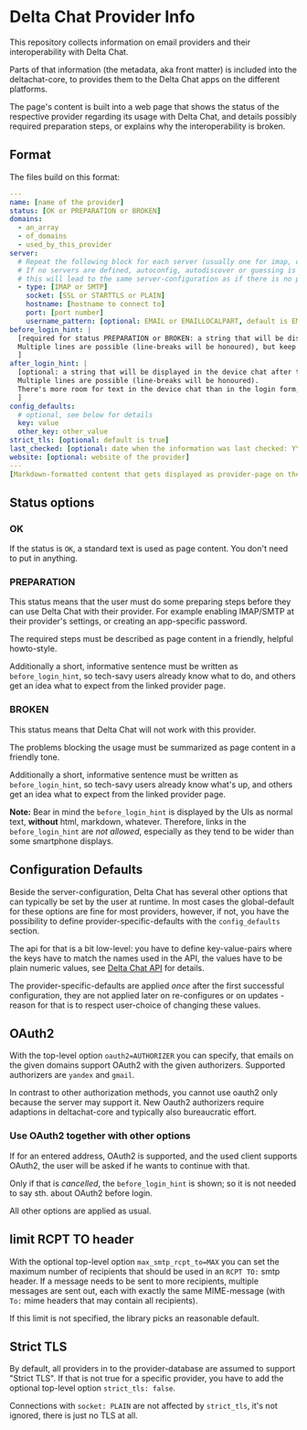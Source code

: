 # Delta Chat Provider Info

This repository collects information on email providers and their interoperability with Delta Chat.

Parts of that information (the metadata, aka front matter) is included into the deltachat-core, to provides them to the Delta Chat apps on the different platforms.

The page's content is built into a web page that shows the status of the respective provider regarding its usage with Delta Chat, and details possibly required preparation steps, or explains why the interoperability is broken.


## Format

The files build on this format:

```yaml
---
name: [name of the provider]
status: [OK or PREPARATION or BROKEN]
domains: 
  - an_array
  - of_domains
  - used_by_this_provider
server:
  # Repeat the following block for each server (usually one for imap, one for smtp).
  # If no servers are defined, autoconfig, autodiscover or guessing is used;
  # this will lead to the same server-configuration as if there is no provider-entry at all.
  - type: [IMAP or SMTP]
    socket: [SSL or STARTTLS or PLAIN]
    hostname: [hostname to connect to]
    port: [port number]
    username_pattern: [optional: EMAIL or EMAILLOCALPART, default is EMAIL]
before_login_hint: |
  [required for status PREPARATION or BROKEN: a string that will be displayed before the user logs in.
  Multiple lines are possible (line-breaks will be honoured), but keep in mind this text appears within the login form on possibly small displays.
  ]
after_login_hint: |
  [optional: a string that will be displayed in the device chat after the user logged in.
  Multiple lines are possible (line-breaks will be honoured).
  There's more room for text in the device chat than in the login form, but please keep the text concise nonetheless.
  ]
config_defaults:
  # optional, see below for details
  key: value
  other_key: other_value
strict_tls: [optional: default is true]
last_checked: [optional: date when the information was last checked: YYYY-MM]
website: [optional: website of the provider]
---
[Markdown-formatted content that gets displayed as provider-page on the web, linked from the apps (if status is not OK)]
```

## Status options

### OK

If the status is `OK`, a standard text is used as page content. You don't need to put in anything.

### PREPARATION

This status means that the user must do some preparing steps before they can use Delta Chat with their provider. For example enabling IMAP/SMTP at their provider's settings, or creating an app-specific password.

The required steps must be described as page content in a friendly, helpful howto-style.

Additionally a short, informative sentence must be written as `before_login_hint`, so tech-savy users already know what to do, and others get an idea what to expect from the linked provider page.

### BROKEN

This status means that Delta Chat will not work with this provider.

The problems blocking the usage must be summarized as page content in a friendly tone.

Additionally a short, informative sentence must be written as `before_login_hint`, so tech-savy users already know what's up, and others get an idea what to expect from the linked provider page.

**Note:** Bear in mind the `before_login_hint` is displayed by the UIs as normal text, **without** html, markdown, whatever. Therefore, links in the `before_login_hint` are *not allowed*, especially as they tend to be wider than some smartphone displays.


## Configuration Defaults

Beside the server-configuration, Delta Chat has several other options
that can typically be set by the user at runtime.
In most cases the global-default for these options are fine for most providers,
however, if not, you have the possibility to define provider-specific-defaults
with the `config_defaults` section.

The api for that is a bit low-level: you have to define key-value-pairs
where the keys have to match the names used in the API, the values have to be
plain numeric values, see
[Delta Chat API](https://c.delta.chat/classdc__context__t.html#aff3b894f6cfca46cab5248fdffdf083d)
for details.

The provider-specific-defaults are applied _once_
after the first successful configuration,
they are not applied later on re-configures or on updates -
reason for that is to respect user-choice of changing these values.


## OAuth2

With the top-level option `oauth2=AUTHORIZER` you can specify,
that emails on the given domains support OAuth2 with the given authorizers.
Supported authorizers are `yandex` and `gmail`.

In contrast to other authorization methods, you cannot use oauth2
only because the server may support it.
New Oauth2 authorizers require adaptions in deltachat-core
and typically also bureaucratic effort.

### Use OAuth2 together with other options

If for an entered address, OAuth2 is supported,
and the used client supports OAuth2,
the user will be asked if he wants to continue with that.

Only if that is _cancelled_, the `before_login_hint` is shown;
so it is not needed to say sth. about OAuth2 before login.

All other options are applied as usual.


## limit RCPT TO header

With the optional top-level option `max_smtp_rcpt_to=MAX`
you can set the maximum number of recipients
that should be used in an `RCPT TO:` smtp header.
If a message needs to be sent to more recipients,
multiple messages are sent out,
each with exactly the same MIME-message
(with `To:` mime headers that may contain all recipients).

If this limit is not specified, the library picks an reasonable default.


## Strict TLS

By default, all providers in to the provider-database
are assumed to support "Strict TLS".
If that is not true for a specific provider,
you have to add the optional top-level option `strict_tls: false`.

Connections with `socket: PLAIN` are not affected by `strict_tls`,
it's not ignored, there is just no TLS at all.